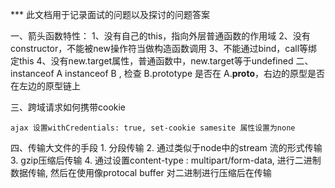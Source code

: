 *** 此文档用于记录面试的问题以及探讨的问题答案

一、箭头函数特性：
    1、没有自己的this，指向外层普通函数的作用域
    2、没有constructor，不能被new操作符当做构造函数调用
    3、不能通过bind，call等绑定this
    4、没有new.target属性，普通函数中，new.target等于undefined
二、instanceof
    A  instanceof B , 检查 B.prototype 是否在 A.__proto__，右边的原型是否在左边的原型链上

三、跨域请求如何携带cookie

    ajax 设置withCredentials: true, set-cookie samesite 属性设置为none

四、传输大文件的手段
    1. 分段传输
    2. 通过类似于node中的stream 流的形式传输
    3. gzip压缩后传输
    4. 通过设置content-type : multipart/form-data, 进行二进制数据传输, 然后在使用像protocal buffer 对二进制进行压缩后在传输
